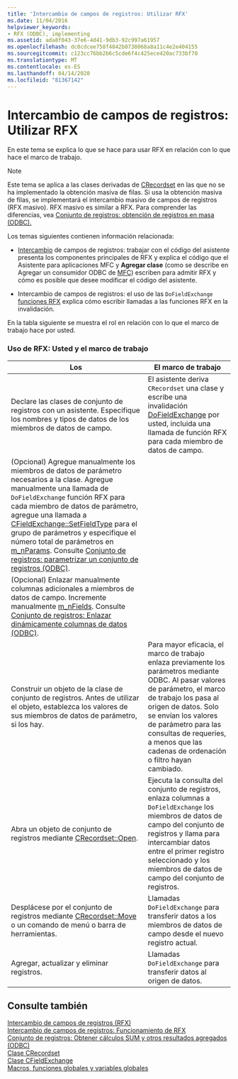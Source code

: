```yaml
---
title: 'Intercambio de campos de registros: Utilizar RFX'
ms.date: 11/04/2016
helpviewer_keywords:
- RFX (ODBC), implementing
ms.assetid: ada8f043-37e6-4d41-9db3-92c997a61957
ms.openlocfilehash: dc0cdcee758f4842b0738068a8a11c4e2e404155
ms.sourcegitcommit: c123cc76bb2b6c5cde6f4c425ece420ac733bf70
ms.translationtype: MT
ms.contentlocale: es-ES
ms.lasthandoff: 04/14/2020
ms.locfileid: "81367142"
---
```

# <a name="record-field-exchange-using-rfx"></a>Intercambio de campos de registros: Utilizar RFX

En este tema se explica lo que se hace para usar RFX en relación con lo que hace el marco de trabajo.

> [!NOTE]
> Este tema se aplica a las clases derivadas de [CRecordset](../../mfc/reference/crecordset-class.md) en las que no se ha implementado la obtención masiva de filas. Si usa la obtención masiva de filas, se implementará el intercambio masivo de campos de registros (RFX masivo). RFX masivo es similar a RFX. Para comprender las diferencias, vea [Conjunto de registros: obtención de registros en masa (ODBC).](../../data/odbc/recordset-fetching-records-in-bulk-odbc.md)

Los temas siguientes contienen información relacionada:

- [Intercambio](../../data/odbc/record-field-exchange-working-with-the-wizard-code.md) de campos de registros: trabajar con el código del asistente presenta los componentes principales de RFX y explica el código que el Asistente para aplicaciones MFC y **Agregar clase** (como se describe en Agregar un consumidor ODBC de [MFC](../../mfc/reference/adding-an-mfc-odbc-consumer.md)) escriben para admitir RFX y cómo es posible que desee modificar el código del asistente.

- Intercambio de campos de registros: el uso de las `DoFieldExchange` [funciones RFX](../../data/odbc/record-field-exchange-using-the-rfx-functions.md) explica cómo escribir llamadas a las funciones RFX en la invalidación.

En la tabla siguiente se muestra el rol en relación con lo que el marco de trabajo hace por usted.

### <a name="using-rfx-you-and-the-framework"></a>Uso de RFX: Usted y el marco de trabajo

|Los|El marco de trabajo|
|---------|-------------------|
|Declare las clases de conjunto de registros con un asistente. Especifique los nombres y tipos de datos de los miembros de datos de campo.|El asistente deriva `CRecordset` una clase y escribe una invalidación [DoFieldExchange](../../mfc/reference/crecordset-class.md#dofieldexchange) por usted, incluida una llamada de función RFX para cada miembro de datos de campo.|
|(Opcional) Agregue manualmente los miembros de datos de parámetro necesarios a la clase. Agregue manualmente una llamada de `DoFieldExchange` función RFX para cada miembro de datos de parámetro, agregue una llamada a [CFieldExchange::SetFieldType](../../mfc/reference/cfieldexchange-class.md#setfieldtype) para el grupo de parámetros y especifique el número total de parámetros en [m_nParams](../../mfc/reference/crecordset-class.md#m_nparams). Consulte [Conjunto de registros: parametrizar un conjunto de registros (ODBC)](../../data/odbc/recordset-parameterizing-a-recordset-odbc.md).||
|(Opcional) Enlazar manualmente columnas adicionales a miembros de datos de campo. Incremente manualmente [m_nFields](../../mfc/reference/crecordset-class.md#m_nfields). Consulte [Conjunto de registros: Enlazar dinámicamente columnas de datos (ODBC)](../../data/odbc/recordset-dynamically-binding-data-columns-odbc.md).||
|Construir un objeto de la clase de conjunto de registros. Antes de utilizar el objeto, establezca los valores de sus miembros de datos de parámetro, si los hay.|Para mayor eficacia, el marco de trabajo enlaza previamente los parámetros mediante ODBC. Al pasar valores de parámetro, el marco de trabajo los pasa al origen de datos. Solo se envían los valores de parámetro para las consultas de requeries, a menos que las cadenas de ordenación o filtro hayan cambiado.|
|Abra un objeto de conjunto de registros mediante [CRecordset::Open](../../mfc/reference/crecordset-class.md#open).|Ejecuta la consulta del conjunto de registros, enlaza columnas a `DoFieldExchange` los miembros de datos de campo del conjunto de registros y llama para intercambiar datos entre el primer registro seleccionado y los miembros de datos de campo del conjunto de registros.|
|Desplácese por el conjunto de registros mediante [CRecordset::Move](../../mfc/reference/crecordset-class.md#move) o un comando de menú o barra de herramientas.|Llamadas `DoFieldExchange` para transferir datos a los miembros de datos de campo desde el nuevo registro actual.|
|Agregar, actualizar y eliminar registros.|Llamadas `DoFieldExchange` para transferir datos al origen de datos.|

## <a name="see-also"></a>Consulte también

[Intercambio de campos de registros (RFX)](../../data/odbc/record-field-exchange-rfx.md)<br/>
[Intercambio de campos de registros: Funcionamiento de RFX](../../data/odbc/record-field-exchange-how-rfx-works.md)<br/>
[Conjunto de registros: Obtener cálculos SUM y otros resultados agregados (ODBC)](../../data/odbc/recordset-obtaining-sums-and-other-aggregate-results-odbc.md)<br/>
[Clase CRecordset](../../mfc/reference/crecordset-class.md)<br/>
[Clase CFieldExchange](../../mfc/reference/cfieldexchange-class.md)<br/>
[Macros, funciones globales y variables globales](../../mfc/reference/mfc-macros-and-globals.md)
